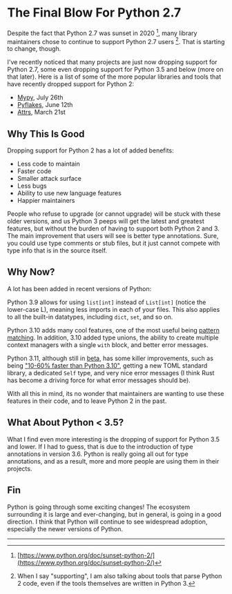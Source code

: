 # The Final Blow For Python 2.7

Despite the fact that Python 2.7 was sunset in 2020 [^1], many library maintainers
chose to continue to support Python 2.7 users [^2]. That is starting to change, though.

I've recently noticed that many projects are just now dropping support for Python 2.7,
some even dropping support for Python 3.5 and below (more on that later).
Here is a list of some of the more popular libraries and tools that have recently
dropped support for Python 2:

* [Mypy](https://github.com/python/mypy/pull/13135), July 26th
* [Pyflakes](https://github.com/PyCQA/pyflakes/pull/707), June 12th
* [Attrs](https://github.com/python-attrs/attrs/pull/936), March 21st

## Why This Is Good

Dropping support for Python 2 has a lot of added benefits:

* Less code to maintain
* Faster code
* Smaller attack surface
* Less bugs
* Ability to use new language features
* Happier maintainers

People who refuse to upgrade (or cannot upgrade) will be stuck with these older
versions, and us Python 3 peeps will get the latest and greatest features, but
without the burden of having to support both Python 2 and 3. The main improvement
that users will see is better type annotations. Sure, you could use type comments
or stub files, but it just cannot compete with type info that is in the source
itself.

## Why Now?

A lot has been added in recent versions of Python:

Python 3.9 allows for using `list[int]` instead of `List[int]` (notice the lower-case
L), meaning less imports in each of your files. This also applies to all the built-in
datatypes, including `dict`, `set`, and so on.

Python 3.10 adds many cool features, one of the most useful being
[pattern matching](https://peps.python.org/pep-0636/#appendix-a). In addition, 3.10
added type unions, the ability to create multiple context managers with a single
`with` block, and better error messages.

Python 3.11, although still in [beta](https://docs.python.org/3.11/whatsnew/3.11.html),
has some killer improvements, such as being ["10-60% faster than Python 3.10"](https://peps.python.org/pep-0664/#features-for-3-11),
getting a new TOML standard library, a dedicated `Self` type, and very nice error messages
(I think Rust has become a driving force for what error messages should be).

With all this in mind, its no wonder that maintainers are wanting to use these features
in their code, and to leave Python 2 in the past.

## What About Python < 3.5?

What I find even more interesting is the
dropping of support for Python 3.5 and lower. If I had to guess, that is due to the
introduction of type annotations in version 3.6. Python is really going all out for type
annotations, and as a result, more and more people are using them in their projects.

## Fin

Python is going through some exciting changes! The ecosystem surrounding it is large
and ever-changing, but in general, is going in a good direction. I think that Python
will continue to see widespread adoption, especially the newer versions of Python.

---

[^1]: [https://www.python.org/doc/sunset-python-2/](https://www.python.org/doc/sunset-python-2/)

[^2]: When I say "supporting", I am also talking about tools that parse Python 2 code,
even if the tools themselves are written in Python 3.
